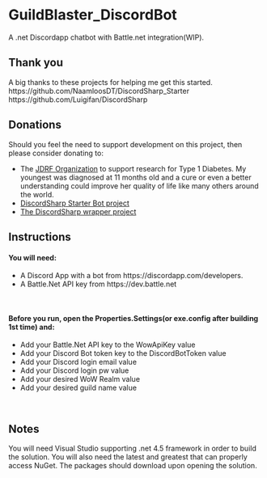 # GuildBlaster_DiscordBot
A .net Discordapp chatbot with Battle.net integration(WIP).

<h2>Thank you</h2>
A big thanks to these projects for helping me get this started.<br>
https://github.com/NaamloosDT/DiscordSharp_Starter<br>
https://github.com/Luigifan/DiscordSharp

<h2>Donations</h2>
Should you feel the need to support development on this project, then please consider donating to:
<ul>
<li>The <a href="http://www.jdrf.org/donate/">JDRF Organization</a> to support research for Type 1 Diabetes. My youngest was diagnosed at 11 months old and a cure or even a better understanding could improve her quality of life like many others around the world.</li>
<li><a href="https://github.com/NaamloosDT/DiscordSharp_Starter">DiscordSharp Starter Bot project</a></li>
<li><a href="https://github.com/Luigifan/DiscordSharp">The DiscordSharp wrapper project</a></li>
</ul>

<h2>Instructions</h2>
<h4>You will need:</h4>
<ul>
<li>A Discord App with a bot from https://discordapp.com/developers.</li>
<li>A Battle.Net API key from https://dev.battle.net</li>
</ul>
<br>
<h4>Before you run, open the Properties.Settings(or exe.config after building 1st time) and:</h4>
<ul>
<li>Add your Battle.Net API key to the WowApiKey value</li>
<li>Add your Discord Bot token key to the DiscordBotToken value</li>
<li>Add your Discord login email value</li>
<li>Add your Discord login pw value</li>
<li>Add your desired WoW Realm value</li>
<li>Add your desired guild name value</li>
</ul>
<br>
<h2>Notes</h2>
You will need Visual Studio supporting .net 4.5 framework in order to build the solution. You will also need the latest and greatest that can properly access NuGet. The packages should download upon opening the solution.

